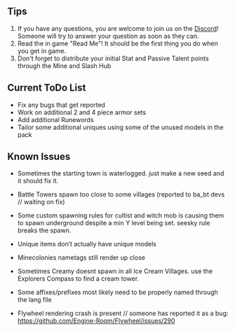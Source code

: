 ##
## Tips

1) If you have any questions, you are welcome to join us on the [Discord](https://discord.gg/Tt8sGvQRH4)! Someone will try to answer your question as soon as they can. 
2) Read the in game "Read Me"!  It should be the first thing you do when you get in game. 
3) Don't forget to distribute your initial Stat and Passive Talent points through the Mine and Slash Hub

##
## Current ToDo List

 - Fix any bugs that get reported
 - Work on additional 2 and 4 piece armor sets
 - Add additional Runewords
 - Tailor some additional uniques using some of the unused models in the pack

##
## Known Issues

 - Sometimes the starting town is waterlogged. just make a new seed and it should fix it.

 - Battle Towers spawn too close to some villages (reported to ba_bt devs // waiting on fix)

 - Some custom spawning rules for cultist and witch mob is causing them to spawn underground despite a min Y level being set. seesky rule breaks the spawn.

 - Unique items don’t actually have unique models

 - Minecolonies nametags still render up close

 - Sometimes Creamy doesnt spawn in all Ice Cream Villages. use the Explorers Compass to find a cream tower.

 - Some affixes/prefixes most likely need to be properly named through the lang file

 - Flywheel rendering crash is present // someone has reported it as a bug: https://github.com/Engine-Room/Flywheel/issues/290
